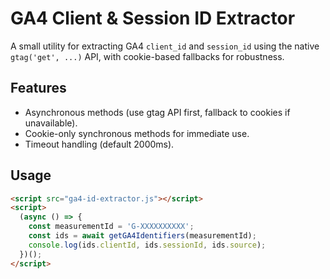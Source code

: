 # GA4 Client & Session ID Extractor

A small utility for extracting GA4 `client_id` and `session_id` using the native `gtag('get', ...)` API, with cookie-based fallbacks for robustness.

## Features
- Asynchronous methods (use gtag API first, fallback to cookies if unavailable).
- Cookie-only synchronous methods for immediate use.
- Timeout handling (default 2000ms).

## Usage

```html
<script src="ga4-id-extractor.js"></script>
<script>
  (async () => {
    const measurementId = 'G-XXXXXXXXXX';
    const ids = await getGA4Identifiers(measurementId);
    console.log(ids.clientId, ids.sessionId, ids.source);
  })();
</script>
